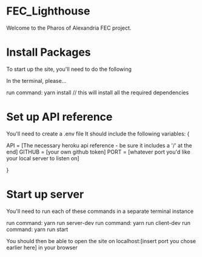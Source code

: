 # FEC_Lighthouse

Welcome to the Pharos of Alexandria FEC project.

# Install Packages

To start up the site, you'll need to do the following

In the terminal, please...

run command: yarn install // this will install all the required dependencies

# Set up API reference

You'll need to create a .env file
It should include the following variables: {

API = [The necessary heroku api reference - be sure it includes a '/' at the end]
GITHUB = [your own github token]
PORT = [whatever port you'd like your local server to listen on]

}

# Start up server

You'll need to run each of these commands in a separate terminal instance

run command: yarn run server-dev
run command: yarn run client-dev
run command: yarn run start

You should then be able to open the site on localhost:[insert port you chose earlier here] in your browser